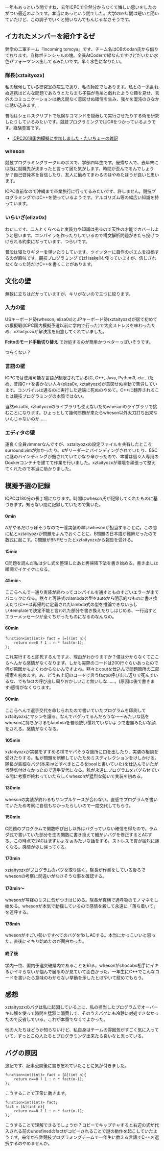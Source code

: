 一年もあっという間ですね、去年ICPCで全然分からなくて悔しい思いをしたのがつい最近のようです。本当にあっという間でした。大学の四年間は短いと聞いていたけど、この調子でいくと短いなんてもんじゃなさそうです。

## イカれたメンバーを紹介するぜ

弊学の二軍チーム『Incoming tomoya』です、チーム名はOBのodan氏から借りております。自称ポテンシャルの塊。全員AtCoderで緑なんですけどだいたい水色パフォーマンス出してるみたいです。早く水色になりたい。

### 隊長(xztaityozx)

私の居候している研究室の院生であり、私の師匠でもあります。私との一糸乱れぬ連携はどんな問題であろうとたちまち子猫が毛糸と戯れたような趣を見せ、言外のコミュニケーションは絶え間なく意図せぬ確信を生み、我々を混沌のさなかに誘い込みます。

普段はシェルスクリプトで危険なコマンドを隠蔽して実行させたりする術を研究したりしているみたいです。競技プログラミングではC#をつかっているようです。経験豊富です。

- [ICPC2018国内模擬に参加しました - たいちょーの雑記](http://xztaityozx.hatenablog.com/entry/2018/07/02/235222)

### wheson

競技プログラミングサークルのボスで、学部四年生です。優秀な人で、去年末には既に就職先が決まったと言って居た気がします、時間が歪んでるんでしょうか？自己啓発本を盲信したり、友人に勧めてまわるのはやめたほうが良いと思います。

ICPC直前なので沖縄まで卒業旅行に行ってるみたいです、許しません。競技プログラミングではC++を使っているようです。アルゴリズム等の幅広い知識を持っています。

### いらいざ(eliza0x)

わたしです、二人とくらべると実装力や知識は劣るので天性の才能でカバーしようと思います。コンパイラを作ったりしているので構文解析問題がきたら投げつけられる約束になっています、つらいです。

普段は寝たりギターを弾いたりしています、ツイッターに自作のポエムを投稿するのが趣味です。競技プログラミングではHaskellを使っていますが、信じきれなくなった時だけC++を書くことがあります。

## 文化の壁

無数に立ちはだかっていますが、キリがないので三つに絞ります。

### 入力の壁

USキーボード勢(wheson, eliza0x)とJPキーボード勢(xztaityozx)が居て初めての模擬戦(ICPC国内模擬予選以前に学内で行った)で大変ストレスを味わったため、xztaityozxが解決策を用意してくれていました。

**Fcitxのモード手動切り替え** で対処するのが簡単かつベターっぽいそうです。

つらくない？

### 言語の壁

ICPCでは使用可能な言語が制限されている(C, C++, Java, Python3, etc...)ため、普段C++を書かない人々(eliza0x, xztaityozx)が意図せぬ挙動で苦労しています。コンパイルは通るのに実行した途端に死ぬのやめて。C++に翻弄されることは競技プログラミングの本質ではない。

当然eliza0x, xztaityozxのライブラリも使えないためwhesonのライブラリで挑むことになります。ひょっとして幾何問題が来たらwheson以外太刀打ち出来ないんじゃないのか……

### エディタの壁

運良く全員vimmerなんですが、xztaityozxの設定ファイルを共有したところsurround.vimが無かったり、sがリーダーにバインディングされていたり、ESCに謎のバインディングが施されていてかなり辛かったので、本番は個々人専用のDockerコンテナを建てて作業を行いました。xztaityozxが環境を頑張って整えてくれたので本当に助かりました。

## 模擬予選の記録

ICPCは180分の長丁場になります。時間はwheson氏が記録してくれたものに基づきます。知らない間に記録していたので驚いた。

#### 0min

Aがやるだけっぽそうなので一番実装の早いwhesonが担当することに。この間に私とxztaityozxが問題をよんでおくことに、B問題の日本語が難解だったので数式に起こす。C問題がBNFだったとxztaityozxから報告を受ける。

#### 15min

C問題を読んだ私は少し式を整理したあと再帰降下法を書き始める。書き出しは順調でイケイケになる。

#### 45min~

ここらへんで一通り実装が終わってコンパイルを通すとものすごいエラーが出てパニックになる。黙々と再帰式のlambdaの型をautoから明示的なものに書き換えたり(C++は再帰的に定義されたlambda式の型を推論できないらしい)templateで決定不能と言われた部分を書き換えたりしはじめる、一行治すとエラーメッセージが全くちがったものになるのなんなの。

#### 60min

```
function<int(int)> fact = [=](int n){
    return n==0 ? 1 : n * fact(n-1);
};
```

これ実行すると即死するんですよ、理由がわかりますか？僕は分からなくてここらへんから感情がなくなります。しかも実際のコードは200行ぐらいあったので何が原因かもよくわからないんですよね。黙々とcoutを仕込んで問題箇所の二部探索を初めます。あ、どうも上記のコードで言うfactの呼び出し辺りで死んでいるな、でもfactの呼び出し周りおかしいこと無いしな……。(原因は後で書きます)感情がなくなります。

#### 90min

ここらへんで選手交代を命じられたので書いていたプログラムを印刷してxztaityozxにマシンを譲る。なんでバグってるんだろうな〜〜みたいな話をwhesonに持ちかけるもlambdaを普段使い慣れていないようで虚無みたいな顔をされる。感情がなくなる。

#### 105min

xztaityozxが実装をすすめる横でヤバそうな箇所に口を出したり、実装の相談を受けたりする。私が問題を誤解していたためミスディレクションをけしかける。隊長が些細なバグ(本来intとすべきところをboolと書いていた)を仕込んでいたが当時気付けなかったので選手交代になる。私が永遠にプログラムをバグらせている間に考察が終わっていたらしくwhesonが猛烈な勢いで実装を初める。

#### 130min

whesonの実装が終わるもサンプルケースが合わない。直感でプログラムを書いていたため考察に自信もなかったらしいので一度交代してもらう。

#### 150min

C問題のプログラムで関数呼び出し以外はバグっていない確信を得たので。ラムダ式で書いていた部分を生の関数に書き換えて細かいバグを修正するとACする、この時点で2ACはまずいよなぁみたいな話をする。ストレスで胃が猛烈に痛くなる。感情が少し帰ってくる。

#### 170min

xztaityozxがプログラムのバグを取り除く。隊長が作業をしている後ろでwhesonの考察に間違いがなさそうな事を確認する。

#### 170min〜

whesonが写経のミスに気がつきはじめる。隊長が真横で過呼吸のモノマネをし始める。whesonが本気で動揺しているので感情を殺して永遠に「落ち着いて」を連呼する。

#### 178min

whesonがすごい勢いですべてのバグをfixしACする。本当にかっこいいと思った。直後にイキり始めたのが面白かった。

#### 終了後

学内一位、国内予選突破県内であることを知る。whesonがchocobo相手にイキるかイキらないか悩んで居るのが見ていて面白かった。一年生にC++でこんなコードを書いたら意味のわからない挙動を示したとぼやいて慰めてもらう。

## 感想

xztaityozxのバグは私に起因している上に、私の担当したプログラムでオーバーキル解を使って時間を猛烈に消費して、そのうえバグにも冷静に対処できなかったので反省している。これが本番でなくてよかった。

他の人たちはどうか知らないけど、私自身はチームの雰囲気がすごく気に入っていて、ずっとこの人たちとプログラミング出来たら良いなと思っている。

## バグの原因

追記です、記事公開後に書き忘れていたことに気が付きました。

```
function<int(int)> fact = [&](int n){
    return n==0 ? 1 : n * fact(n-1);
};
```

こうすることで正常に動きます。

```
function<int(int)> fact;
fact = [&](int n){
    return n==0 ? 1 : n * fact(n-1);
};
```

こうすることで理解できるでしょうか？コピーでキャプチャすると右辺の式が代入される前のundefinedのfactがコピーされることで謎の動作を起こしていたようです。来年から弊競技プログラミングチームで一年生に教える言語でC++を選択するのやめませんか。


